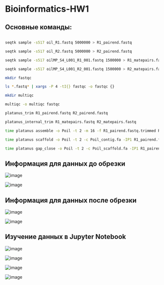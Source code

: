 # Bioinformatics-HW1
## Основные команды:
```bash

seqtk sample -s517 oil_R1.fastq 5000000 > R1_pairend.fastq

seqtk sample -s517 oil_R2.fastq 5000000 > R2_pairend.fastq

seqtk sample -s517 oilMP_S4_L001_R1_001.fastq 1500000 > R1_matepairs.fastq

seqtk sample -s517 oilMP_S4_L001_R2_001.fastq 1500000 > R2_matepairs.fastq

mkdir fastqc

ls *.fastq* | xargs -P 4 -tI{} fastqc -o fastqc {}

mkdir multiqc

multiqc -o multiqc fastqc

platanus_trim R1_pairend.fastq R2_pairend.fastq 

platanus_internal_trim R1_matepairs.fastq R2_matepairs.fastq

time platanus assemble -o Poil -t 2 -m 16 -f R1_pairend.fastq.trimmed R2_pairend.fastq.trimmed 2> assemble.log

time platanus scaffold -o Poil -t 2 -c Poil_contig.fa -IP1 R1_pairend.fastq.trimmed R2_pairend.fastq.trimmed -OP2 R1_matepairs.fastq.int_trimmed R2_matepairs.fastq.int_trimmed 2> scaffold.log

time platanus gap_close -o Poil -t 2 -c Poil_scaffold.fa -IP1 R1_pairend.fastq.trimmed R2_pairend.fastq.trimmed -OP2 R1_matepairs.fastq.int_trimmed R2_matepairs.fastq.int_trimmed 2> gapclose.log

```

## Информация для данных до обрезки

![image](https://user-images.githubusercontent.com/93095449/139110865-222e38e6-a4b8-4985-96fb-047a0840d12a.png)

![image](https://user-images.githubusercontent.com/93095449/139111575-a16d3101-393e-428d-b889-f4b6df59e94e.png)

## Информация для данных после обрезки

![image](https://user-images.githubusercontent.com/93095449/139114406-734bd8ce-8d4e-4525-85a1-2a0d08f0cb43.png)

![image](https://user-images.githubusercontent.com/93095449/139114467-35a578f6-c76e-4c21-9652-42fb9fc60356.png)

## Изучение данных в Jupyter Notebook

![image](https://user-images.githubusercontent.com/93095449/139111760-1c037e91-1808-4189-9a45-6da32562e713.png)

![image](https://user-images.githubusercontent.com/93095449/139111886-8e42fbd7-9053-4ff4-bcba-62e57c4e5457.png)

![image](https://user-images.githubusercontent.com/93095449/139113115-34688e55-ffe7-4159-acd7-0cfd659afa8a.png)

![image](https://user-images.githubusercontent.com/93095449/139112850-d995428b-79f2-4ebd-99ec-5d6907554ee0.png)

